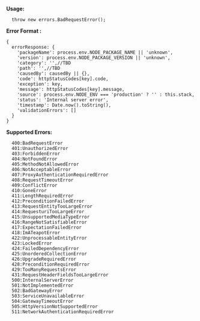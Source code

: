 **Usage:**

      throw new errors.BadRequestError();

  
**Error Format :**

    { 
      errorResponse: {
        'packageName': process.env.NODE_PACKAGE_NAME || 'unknown',
        'version': process.env.NODE_PACKAGE_VERSION || 'unknown',
        'category': '',//TBD
        'path': '',//TBD
        'causedBy': causedBy || {},
        'code': httpStatusCodes[key].code,
        'exception': key,
        'message': httpStatusCodes[key].message,
        'source': process.env.NODE_ENV === 'production' ? '' : this.stack,
        'status': 'Internal server error',
        'timestamp': Date.now().toString(),
        'validationErrors': []
      }
    }

**Supported Errors:**

      400:BadRequestError
      401:UnauthorizedError
      403:ForbiddenError
      404:NotFoundError
      405:MethodNotAllowedError
      406:NotAcceptableError
      407:ProxyAuthenticationRequiredError
      408:RequestTimeoutError
      409:ConflictError
      410:GoneError
      411:LengthRequiredError
      412:PreconditionFailedError
      413:RequestEntityTooLargeError
      414:RequesturiTooLargeError
      415:UnsupportedMediaTypeError
      416:RangeNotSatisfiableError
      417:ExpectationFailedError
      418:ImATeapotError
      422:UnprocessableEntityError
      423:LockedError
      424:FailedDependencyError
      425:UnorderedCollectionError
      426:UpgradeRequiredError
      428:PreconditionRequiredError
      429:TooManyRequestsError
      431:RequestHeaderFieldsTooLargeError
      500:InternalServerError
      501:NotImplementedError
      502:BadGatewayError
      503:ServiceUnavailableError
      504:GatewayTimeoutError
      505:HttpVersionNotSupportedError
      511:NetworkAuthenticationRequiredError

